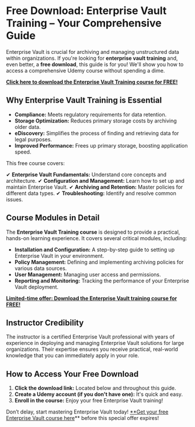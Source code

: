 # Free Download: Enterprise Vault Training – Your Comprehensive Guide

Enterprise Vault is crucial for archiving and managing unstructured data within organizations. If you're looking for **enterprise vault training** and, even better, a **free download**, this guide is for you! We'll show you how to access a comprehensive Udemy course without spending a dime.

[**Click here to download the Enterprise Vault Training course for FREE!**](https://udemywork.com/enterprise-vault-training)

## Why Enterprise Vault Training is Essential

*   **Compliance:** Meets regulatory requirements for data retention.
*   **Storage Optimization:** Reduces primary storage costs by archiving older data.
*   **eDiscovery:** Simplifies the process of finding and retrieving data for legal purposes.
*   **Improved Performance:** Frees up primary storage, boosting application speed.

This free course covers:

✔ **Enterprise Vault Fundamentals:** Understand core concepts and architecture.
✔ **Configuration and Management:** Learn how to set up and maintain Enterprise Vault.
✔ **Archiving and Retention:** Master policies for different data types.
✔ **Troubleshooting:** Identify and resolve common issues.

## Course Modules in Detail

The **Enterprise Vault Training course** is designed to provide a practical, hands-on learning experience. It covers several critical modules, including:

*   **Installation and Configuration:** A step-by-step guide to setting up Enterprise Vault in your environment.
*   **Policy Management:** Defining and implementing archiving policies for various data sources.
*   **User Management:** Managing user access and permissions.
*   **Reporting and Monitoring:** Tracking the performance of your Enterprise Vault deployment.

[**Limited-time offer: Download the Enterprise Vault training course for FREE!**](https://udemywork.com/enterprise-vault-training)

## Instructor Credibility

The instructor is a certified Enterprise Vault professional with years of experience in deploying and managing Enterprise Vault solutions for large organizations. Their expertise ensures you receive practical, real-world knowledge that you can immediately apply in your role.

## How to Access Your Free Download

1.  **Click the download link:** Located below and throughout this guide.
2.  **Create a Udemy account (if you don't have one):** It's quick and easy.
3.  **Enroll in the course:** Enjoy your free Enterprise Vault training!

Don’t delay, start mastering Enterprise Vault today! [**Get your free Enterprise Vault course here](https://udemywork.com/enterprise-vault-training)** before this special offer expires!
